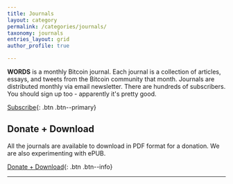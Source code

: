```yaml
---
title: Journals
layout: category
permalink: /categories/journals/
taxonomy: journals
entries_layout: grid
author_profile: true

---
```


**WORDS** is a monthly Bitcoin journal. Each journal is a collection of articles, essays, and tweets from the Bitcoin community that month. Journals are distributed monthly via email newsletter. There are hundreds of subscribers. You should sign up too - apparently it's pretty good.

[<i class="far fa-envelope"></i> Subscribe](https://mailchi.mp/59e9fda5b387/words){: .btn .btn--primary}

## Donate + Download
All the journals are available to download in PDF format for a donation. We are also experimenting with ePUB. 

[<i class="fas fa-book"></i> Donate + Download](https://bitcoinwords.github.io/pdf/){: .btn .btn--info}

***
